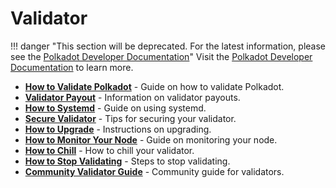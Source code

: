 # Validator

!!! danger "This section will be deprecated. For the latest information, please see the [Polkadot Developer Documentation](https://docs.polkadot.com/)"
    Visit the [Polkadot Developer Documentation](https://docs.polkadot.com/) to learn more.

<div class="grid cards" markdown>

- **[How to Validate Polkadot](../maintain-guides-how-to-validate-polkadot.md)** - Guide on how to validate Polkadot.
- **[Validator Payout](../maintain-guides-validator-payout.md)** - Information on validator payouts.
- **[How to Systemd](../maintain-guides-how-to-systemd.md)** - Guide on using systemd.
- **[Secure Validator](../maintain-guides-secure-validator.md)** - Tips for securing your validator.
- **[How to Upgrade](../maintain-guides-how-to-upgrade.md)** - Instructions on upgrading.
- **[How to Monitor Your Node](../maintain-guides-how-to-monitor-your-node.md)** - Guide on monitoring your node.
- **[How to Chill](../maintain-guides-how-to-chill.md)** - How to chill your validator.
- **[How to Stop Validating](../maintain-guides-how-to-stop-validating.md)** - Steps to stop validating.
- **[Community Validator Guide](../maintain-guides-validator-community.md)** - Community guide for validators.

</div>